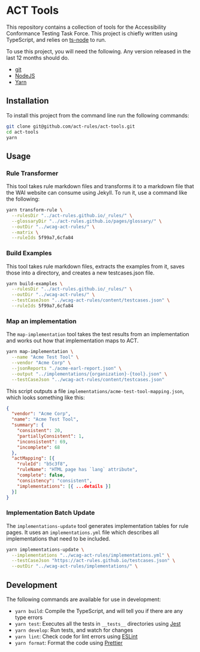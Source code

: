 # ACT Tools

This repository contains a collection of tools for the Accessibility Conformance Testing Task Force. This project is chiefly written using TypeScript, and relies on [ts-node](https://www.npmjs.com/package/ts-node?activeTab=readme) to run.

To use this project, you will need the following. Any version released in the last 12 months should do.

- [git](https://git-scm.com/)
- [NodeJS](https://nodejs.org/en/)
- [Yarn](https://yarnpkg.com/)

## Installation

To install this project from the command line run the following commands:

```sh
git clone git@github.com/act-rules/act-tools.git
cd act-tools
yarn
```

## Usage

### Rule Transformer

This tool takes rule markdown files and transforms it to a markdown file that the WAI website can consume using Jekyll. To run it, use a command like the following:

```sh
yarn transform-rule \
  --rulesDir "../act-rules.github.io/_rules/" \
  --glossaryDir "../act-rules.github.io/pages/glossary/" \
  --outDir "../wcag-act-rules/" \
  --matrix \
  --ruleIds 5f99a7,6cfa84
```

### Build Examples

This tool takes rule markdown files, extracts the examples from it, saves those into a directory, and creates a new testcases.json file.

```sh
yarn build-examples \
  --rulesDir "../act-rules.github.io/_rules/" \
  --outDir "../wcag-act-rules/" \
  --testCaseJson "../wcag-act-rules/content/testcases.json" \
  --ruleIds 5f99a7,6cfa84
```

### Map an implementation

The `map-implementation` tool takes the test results from an implementation and works out how that implementation maps to ACT.

```sh
yarn map-implementation \
  --name "Acme Test Tool" \
  --vendor "Acme Corp" \
  --jsonReports "./acme-earl-report.json" \
  --output "../implementations/{organization}-{tool}.json" \
  --testCaseJson "../wcag-act-rules/content/testcases.json"
```

This script outputs a file `implementations/acme-test-tool-mapping.json`, which looks something like this:

```json
{
  "vendor": "Acme Corp",
  "name": "Acme Test Tool",
  "summary": {
    "consistent": 20,
    "partiallyConsistent": 1,
    "inconsistent": 69,
    "incomplete": 68
  },
  "actMapping": [{
    "ruleId": "b5c3f8",
    "ruleName": "HTML page has `lang` attribute",
    "complete": false,
    "consistency": "consistent",
    "implementations": [{ ...details }]
  }]
}
```

### Implementation Batch Update

The `implementations-update` tool generates implementation tables for rule pages. It uses an `implementations.yml` file which describes all implementations that need to be included.

```sh
yarn implementations-update \
  --implementations "../wcag-act-rules/implementations.yml" \
  --testCaseJson "https://act-rules.github.io/testcases.json" \
  --outDir "../wcag-act-rules/implementations/" \
```

## Development

The following commands are available for use in development:

- `yarn build`: Compile the TypeScript, and will tell you if there are any type errors
- `yarn test`: Executes all the tests in `__tests__` directories using [Jest](https://jestjs.io/)
- `yarn develop`: Run tests, and watch for changes
- `yarn lint`: Check code for lint errors using [ESLint](https://eslint.org/)
- `yarn format`: Format the code using [Prettier](https://prettier.io/)

